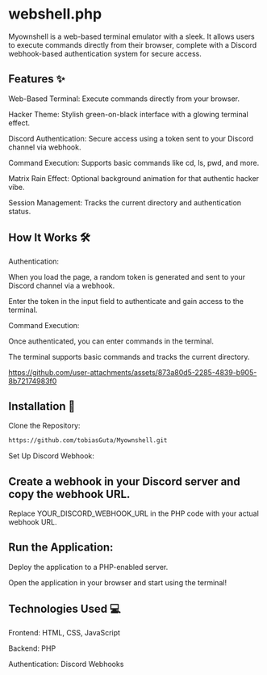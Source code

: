 # webshell.php

Myownshell is a web-based terminal emulator with a sleek. It allows users to execute commands directly from their browser, complete with a Discord webhook-based authentication system for secure access.

## Features ✨
Web-Based Terminal: Execute commands directly from your browser.

Hacker Theme: Stylish green-on-black interface with a glowing terminal effect.

Discord Authentication: Secure access using a token sent to your Discord channel via webhook.

Command Execution: Supports basic commands like cd, ls, pwd, and more.

Matrix Rain Effect: Optional background animation for that authentic hacker vibe.

Session Management: Tracks the current directory and authentication status.

## How It Works 🛠️
Authentication:

When you load the page, a random token is generated and sent to your Discord channel via a webhook.

Enter the token in the input field to authenticate and gain access to the terminal.

Command Execution:

Once authenticated, you can enter commands in the terminal.

The terminal supports basic commands and tracks the current directory.

https://github.com/user-attachments/assets/873a80d5-2285-4839-b905-8b72174983f0

## Installation 🚀
Clone the Repository:
```bash
https://github.com/tobiasGuta/Myownshell.git
```
Set Up Discord Webhook:

## Create a webhook in your Discord server and copy the webhook URL.

Replace YOUR_DISCORD_WEBHOOK_URL in the PHP code with your actual webhook URL.

## Run the Application:

Deploy the application to a PHP-enabled server.

Open the application in your browser and start using the terminal!

## Technologies Used 💻
Frontend: HTML, CSS, JavaScript

Backend: PHP

Authentication: Discord Webhooks
